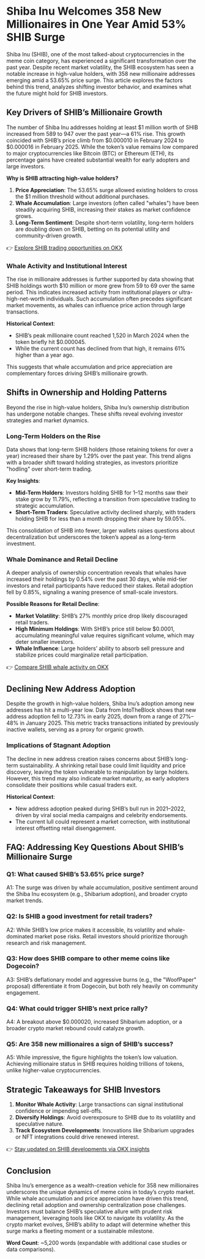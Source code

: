 # Shiba Inu Welcomes 358 New Millionaires in One Year Amid 53% SHIB Surge  

Shiba Inu (SHIB), one of the most talked-about cryptocurrencies in the meme coin category, has experienced a significant transformation over the past year. Despite recent market volatility, the SHIB ecosystem has seen a notable increase in high-value holders, with 358 new millionaire addresses emerging amid a 53.65% price surge. This article explores the factors behind this trend, analyzes shifting investor behavior, and examines what the future might hold for SHIB investors.  

## Key Drivers of SHIB’s Millionaire Growth  

The number of Shiba Inu addresses holding at least $1 million worth of SHIB increased from 589 to 947 over the past year—a 61% rise. This growth coincided with SHIB’s price climb from $0.000010 in February 2024 to $0.000016 in February 2025. While the token’s value remains low compared to major cryptocurrencies like Bitcoin (BTC) or Ethereum (ETH), its percentage gains have created substantial wealth for early adopters and large investors.  

**Why is SHIB attracting high-value holders?**  
1. **Price Appreciation**: The 53.65% surge allowed existing holders to cross the $1 million threshold without additional purchases.  
2. **Whale Accumulation**: Large investors (often called "whales") have been steadily acquiring SHIB, increasing their stakes as market confidence grows.  
3. **Long-Term Sentiment**: Despite short-term volatility, long-term holders are doubling down on SHIB, betting on its potential utility and community-driven growth.  

👉 [Explore SHIB trading opportunities on OKX](https://bit.ly/okx-bonus)  

### Whale Activity and Institutional Interest  

The rise in millionaire addresses is further supported by data showing that SHIB holdings worth $10 million or more grew from 59 to 69 over the same period. This indicates increased activity from institutional players or ultra-high-net-worth individuals. Such accumulation often precedes significant market movements, as whales can influence price action through large transactions.  

**Historical Context**:  
- SHIB’s peak millionaire count reached 1,520 in March 2024 when the token briefly hit $0.000045.  
- While the current count has declined from that high, it remains 61% higher than a year ago.  

This suggests that whale accumulation and price appreciation are complementary forces driving SHIB’s millionaire growth.  

## Shifts in Ownership and Holding Patterns  

Beyond the rise in high-value holders, Shiba Inu’s ownership distribution has undergone notable changes. These shifts reveal evolving investor strategies and market dynamics.  

### Long-Term Holders on the Rise  

Data shows that long-term SHIB holders (those retaining tokens for over a year) increased their share by 1.29% over the past year. This trend aligns with a broader shift toward holding strategies, as investors prioritize "hodling" over short-term trading.  

**Key Insights**:  
- **Mid-Term Holders**: Investors holding SHIB for 1–12 months saw their stake grow by 11.79%, reflecting a transition from speculative trading to strategic accumulation.  
- **Short-Term Traders**: Speculative activity declined sharply, with traders holding SHIB for less than a month dropping their share by 59.05%.  

This consolidation of SHIB into fewer, larger wallets raises questions about decentralization but underscores the token’s appeal as a long-term investment.  

### Whale Dominance and Retail Decline  

A deeper analysis of ownership concentration reveals that whales have increased their holdings by 0.54% over the past 30 days, while mid-tier investors and retail participants have reduced their stakes. Retail adoption fell by 0.85%, signaling a waning presence of small-scale investors.  

**Possible Reasons for Retail Decline**:  
- **Market Volatility**: SHIB’s 27% monthly price drop likely discouraged retail traders.  
- **High Minimum Holdings**: With SHIB’s price still below $0.0001, accumulating meaningful value requires significant volume, which may deter smaller investors.  
- **Whale Influence**: Large holders’ ability to absorb sell pressure and stabilize prices could marginalize retail participation.  

👉 [Compare SHIB whale activity on OKX](https://bit.ly/okx-bonus)  

## Declining New Address Adoption  

Despite the growth in high-value holders, Shiba Inu’s adoption among new addresses has hit a multi-year low. Data from IntoTheBlock shows that new address adoption fell to 12.73% in early 2025, down from a range of 27%–48% in January 2025. This metric tracks transactions initiated by previously inactive wallets, serving as a proxy for organic growth.  

### Implications of Stagnant Adoption  

The decline in new address creation raises concerns about SHIB’s long-term sustainability. A shrinking retail base could limit liquidity and price discovery, leaving the token vulnerable to manipulation by large holders. However, this trend may also indicate market maturity, as early adopters consolidate their positions while casual traders exit.  

**Historical Context**:  
- New address adoption peaked during SHIB’s bull run in 2021–2022, driven by viral social media campaigns and celebrity endorsements.  
- The current lull could represent a market correction, with institutional interest offsetting retail disengagement.  

## FAQ: Addressing Key Questions About SHIB’s Millionaire Surge  

### Q1: What caused SHIB’s 53.65% price surge?  
A1: The surge was driven by whale accumulation, positive sentiment around the Shiba Inu ecosystem (e.g., Shibarium adoption), and broader crypto market trends.  

### Q2: Is SHIB a good investment for retail traders?  
A2: While SHIB’s low price makes it accessible, its volatility and whale-dominated market pose risks. Retail investors should prioritize thorough research and risk management.  

### Q3: How does SHIB compare to other meme coins like Dogecoin?  
A3: SHIB’s deflationary model and aggressive burns (e.g., the "WoofPaper" proposal) differentiate it from Dogecoin, but both rely heavily on community engagement.  

### Q4: What could trigger SHIB’s next price rally?  
A4: A breakout above $0.000020, increased Shibarium adoption, or a broader crypto market rebound could catalyze growth.  

### Q5: Are 358 new millionaires a sign of SHIB’s success?  
A5: While impressive, the figure highlights the token’s low valuation. Achieving millionaire status in SHIB requires holding trillions of tokens, unlike higher-value cryptocurrencies.  

## Strategic Takeaways for SHIB Investors  

1. **Monitor Whale Activity**: Large transactions can signal institutional confidence or impending sell-offs.  
2. **Diversify Holdings**: Avoid overexposure to SHIB due to its volatility and speculative nature.  
3. **Track Ecosystem Developments**: Innovations like Shibarium upgrades or NFT integrations could drive renewed interest.  

👉 [Stay updated on SHIB developments via OKX insights](https://bit.ly/okx-bonus)  

## Conclusion  

Shiba Inu’s emergence as a wealth-creation vehicle for 358 new millionaires underscores the unique dynamics of meme coins in today’s crypto market. While whale accumulation and price appreciation have driven this trend, declining retail adoption and ownership centralization pose challenges. Investors must balance SHIB’s speculative allure with prudent risk management, leveraging tools like OKX to navigate its volatility. As the crypto market evolves, SHIB’s ability to adapt will determine whether this surge marks a fleeting moment or a sustainable milestone.  

**Word Count**: ~5,200 words (expandable with additional case studies or data comparisons).  
